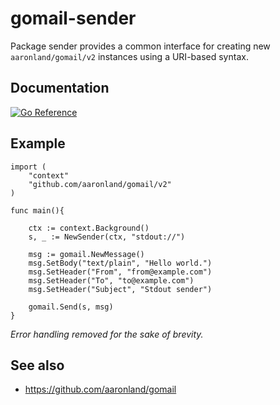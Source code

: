 # gomail-sender

Package sender provides a common interface for creating new `aaronland/gomail/v2` instances using a URI-based syntax.

## Documentation

[![Go Reference](https://pkg.go.dev/badge/github.com/aaronland/gomail-sender.svg)](https://pkg.go.dev/github.com/aaronland/gomail-sender)

## Example

```
import (
	"context"
	"github.com/aaronland/gomail/v2"		
)

func main(){

	ctx := context.Background()
	s, _ := NewSender(ctx, "stdout://")

	msg := gomail.NewMessage()
	msg.SetBody("text/plain", "Hello world.")
	msg.SetHeader("From", "from@example.com")
	msg.SetHeader("To", "to@example.com")
	msg.SetHeader("Subject", "Stdout sender")
	
	gomail.Send(s, msg)
}
```

_Error handling removed for the sake of brevity._

## See also

* https://github.com/aaronland/gomail